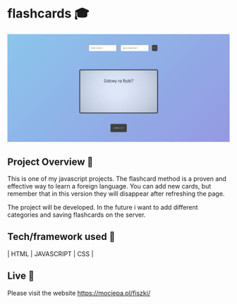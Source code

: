 # flashcards 🎓
![Screenshot1](https://raw.githubusercontent.com/MichalOciepa/Flashcards/main/screenshot.JPG)

## Project Overview 🎉
This is one of my javascript projects. The flashcard method is a proven and effective way to learn a foreign language. You can add new cards, but remember that in this version they will disappear after refreshing the page.

The project will be developed. In the future i want to add different categories and saving flashcards on the server.

## Tech/framework used 🔧

| HTML | JAVASCRIPT | CSS |

## Live 📍
Please visit the website
https://mociepa.pl/fiszki/
